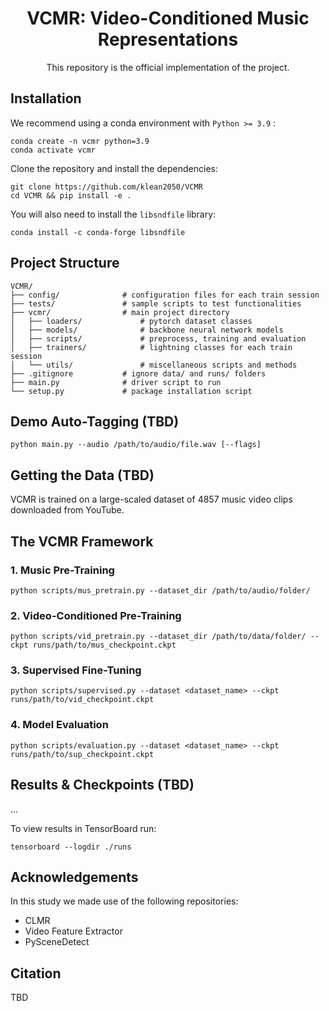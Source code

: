 <div align="center">

# VCMR: Video-Conditioned Music Representations
This repository is the official implementation of the project.
  
</div>

## Installation

We recommend using a conda environment with ``Python >= 3.9`` :
```
conda create -n vcmr python=3.9
conda activate vcmr
```
Clone the repository and install the dependencies:
```
git clone https://github.com/klean2050/VCMR
cd VCMR && pip install -e .
```

You will also need to install the ``libsndfile`` library:
```
conda install -c conda-forge libsndfile
```

## Project Structure

```
VCMR/
├── config/              # configuration files for each train session
├── tests/               # sample scripts to test functionalities
├── vcmr/                # main project directory
│   ├── loaders/             # pytorch dataset classes
│   ├── models/              # backbone neural network models
│   ├── scripts/             # preprocess, training and evaluation
│   ├── trainers/            # lightning classes for each train session
│   └── utils/               # miscellaneous scripts and methods
├── .gitignore           # ignore data/ and runs/ folders
├── main.py              # driver script to run
└── setup.py             # package installation script
```

## Demo Auto-Tagging (TBD)

```
python main.py --audio /path/to/audio/file.wav [--flags]
```

## Getting the Data (TBD)

VCMR is trained on a large-scaled dataset of 4857 music video clips downloaded from YouTube.

## The VCMR Framework

### 1. Music Pre-Training

```
python scripts/mus_pretrain.py --dataset_dir /path/to/audio/folder/
```

### 2. Video-Conditioned Pre-Training

```
python scripts/vid_pretrain.py --dataset_dir /path/to/data/folder/ --ckpt runs/path/to/mus_checkpoint.ckpt
```

### 3. Supervised Fine-Tuning

```
python scripts/supervised.py --dataset <dataset_name> --ckpt runs/path/to/vid_checkpoint.ckpt
```

### 4. Model Evaluation

```
python scripts/evaluation.py --dataset <dataset_name> --ckpt runs/path/to/sup_checkpoint.ckpt
```

## Results & Checkpoints (TBD)

...

To view results in TensorBoard run:
```
tensorboard --logdir ./runs
```

## Acknowledgements

In this study we made use of the following repositories:

* CLMR
* Video Feature Extractor
* PySceneDetect

## Citation

TBD
